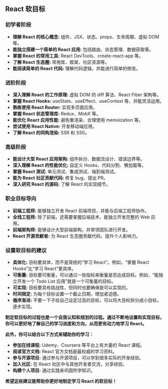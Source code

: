 ## React 软目标
### **初学者阶段**

- **理解 React 的核心概念:** 组件、JSX、状态、props、生命周期、虚拟 DOM 等。
- **能独立搭建一个简单的 React 应用:** 包括路由、状态管理、数据获取等。
- **掌握 React 的常用工具:** React DevTools、create-react-app 等。
- **了解 React 生态圈:** 常用库、框架、社区资源等。
- **能阅读简单的 React 代码:** 理解代码逻辑，并能进行简单的修改。

### **进阶阶段**

- **深入理解 React 的工作原理:** 虚拟 DOM 的 diff 算法、React Fiber 架构等。
- **掌握 React Hooks:** useState、useEffect、useContext 等，并能灵活运用。
- **熟练使用 React Router:** 实现多页面应用。
- **掌握 React 状态管理库:** Redux、MobX 等。
- **能优化 React 应用性能:** 避免重渲染、合理使用 memoization 等。
- **尝试使用 React Native:** 开发移动端应用。
- **了解 React 的同构渲染:** SSR 和 SSG。

### **高级阶段**

- **能设计大型 React 应用架构:** 组件拆分、数据流设计、错误边界等。
- **深入理解 React 的性能优化:** 自定义 Hooks、代码分割、懒加载等。
- **掌握 React 测试:** 单元测试、集成测试、端到端测试。
- **能为 React 社区贡献代码:** 修复 bug、提出 PR。
- **深入研究 React 的源码:** 了解 React 的实现细节。

### **职业目标导向**

- **前端工程师:** 能够独立开发 React 前端项目，并能与后端工程师协作。
- **全栈工程师:** 除了前端，还需要掌握后端技术，能独立开发完整的 Web 应用。
- **前端架构师:** 能够设计大型前端架构，并带领团队进行开发。
- **React 开源贡献者:** 为 React 生态圈贡献代码，提升个人影响力。

### **设置软目标的建议**

- **具体化:** 目标要具体，而不是笼统的“学习 React”。例如，“掌握 React Hooks”比“学习 React”更具体。
- **可衡量:** 目标要可衡量，可以通过一些指标来衡量是否达成目标。例如，“能独立开发一个 Todo List 应用”就是一个可衡量的目标。
- **可实现:** 目标要具有挑战性，但同时也要确保是可以实现的。
- **时间限定:** 为每个目标设置一个截止日期，增加紧迫感。
- **循序渐进:** 不要一下子给自己设定过高的目标，可以将大目标拆分成小目标，逐步实现。

**制定软目标的过程也是一个自我认知和规划的过程。通过不断地设置和实现目标，你可以更好地了解自己的学习进度和方向，从而更有动力地学习 React。**

**此外，你可以结合以下方式来辅助你的学习：**

- **参加在线课程:** Udemy、Coursera 等平台上有大量的 React 课程。
- **阅读官方文档:** React 官方文档是最权威的学习资料。
- **参与开源项目:** 通过参与开源项目，可以学到很多实际的开发经验。
- **加入社区:** 在 React 社区中与其他开发者交流，分享经验。
- **构建个人项目:** 通过实践来巩固所学知识。

**希望这些建议能帮助你更好地制定学习 React 的软目标！**
